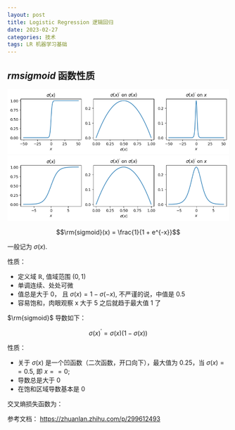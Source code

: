 ```yaml
---
layout: post
title: Logistic Regression 逻辑回归
date: 2023-02-27
categories: 技术
tags: LR 机器学习基础
---
```


## $rm{sigmoid}$ 函数性质

![$x$范围为$[-50, 50]$的图像](images/2.sigmoid-r100.webp)
![$x$范围为$[-5, 5]$的图像](images/2.sigmoid-r10.webp)

$$\rm{sigmoid}(x) = \frac{1}{1 + e^{-x}}$$

一般记为 $\sigma(x)$.

性质：

- 定义域 $\mathbb{R}$, 值域范围 $(0, 1)$
- 单调连续、处处可微
- 值总是大于 0， 且 $\sigma(x) = 1 - \sigma(-x)$, 不严谨的说，中值是 0.5
- 容易饱和，肉眼观察 x 大于 5 之后就趋于最大值 1 了

$\rm{sigmoid}$ 导数如下：

$$\sigma(x)^{'} = \sigma(x)(1 - \sigma(x))$$

性质： 

- 关于 $\sigma(x)$ 是一个凹函数（二次函数，开口向下），最大值为 0.25，当 $\sigma(x) == 0.5$, 即 $x == 0$; 
- 导数总是大于 0 
- 在饱和区域导数基本是 0 

交叉熵损失函数为：

参考文档： https://zhuanlan.zhihu.com/p/299612493
